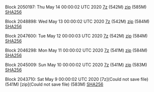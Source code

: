 Block 2050197: Thu May 14 00:00:02 UTC 2020 [7z]() (542M) [zip]() (585M) [SHA256]()

Block 2048898: Wed May 13 00:00:02 UTC 2020 [7z]() (542M) [zip]() (584M) [SHA256]()

Block 2047600: Tue May 12 00:00:03 UTC 2020 [7z]() (542M) [zip]() (584M) [SHA256]()

Block 2046298: Mon May 11 00:00:02 UTC 2020 [7z](https://transfer.sh/XjdCp/bootstrap.dat.20200511.7z) (541M) [zip](https://transfer.sh/rEXJq/bootstrap.dat.20200511.zip) (584M) [SHA256](https://transfer.sh/EuqXt/sha256.txt)

Block 2045009: Sun May 10 00:00:02 UTC 2020 [7z](https://transfer.sh/xiNO1/bootstrap.dat.20200510.7z) (541M) [zip](https://transfer.sh/frUrH/bootstrap.dat.20200510.zip) (583M) [SHA256](https://transfer.sh/KHOWE/sha256.txt)

Block 2043710: Sat May  9 00:00:02 UTC 2020 [7z](Could not save file) (541M) [zip](Could not save file) (583M) [SHA256](https://transfer.sh/ftEhn/sha256.txt)
